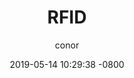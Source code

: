 ---
layout: post
title:  "RFID"
date:   2019-05-14 10:29:38 -0800
author: conor
image: 
categories: [research, biocomputing, neuromorphic,computing, morphic, 3D, 3D IC, 3D Computing, futurism]
featured: false
visible: 0
---